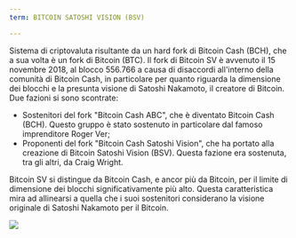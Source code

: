 ```yaml
---
term: BITCOIN SATOSHI VISION (BSV)

---
```

Sistema di criptovaluta risultante da un hard fork di Bitcoin Cash (BCH), che a sua volta è un fork di Bitcoin (BTC). Il fork di Bitcoin SV è avvenuto il 15 novembre 2018, al blocco 556.766 a causa di disaccordi all'interno della comunità di Bitcoin Cash, in particolare per quanto riguarda la dimensione dei blocchi e la presunta visione di Satoshi Nakamoto, il creatore di Bitcoin. Due fazioni si sono scontrate:


- Sostenitori del fork "Bitcoin Cash ABC", che è diventato Bitcoin Cash (BCH). Questo gruppo è stato sostenuto in particolare dal famoso imprenditore Roger Ver;
- Proponenti del fork "Bitcoin Cash Satoshi Vision", che ha portato alla creazione di Bitcoin Satoshi Vision (BSV). Questa fazione era sostenuta, tra gli altri, da Craig Wright.

Bitcoin SV si distingue da Bitcoin Cash, e ancor più da Bitcoin, per il limite di dimensione dei blocchi significativamente più alto. Questa caratteristica mira ad allinearsi a quella che i suoi sostenitori considerano la visione originale di Satoshi Nakamoto per il Bitcoin.

![](../../dictionnaire/assets/50.webp)